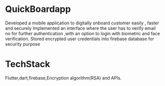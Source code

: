 # QuickBoardapp
Developed  a mobile application to digitally  onboard customer easily , faster and securely 
Implemented an interface where the user has to verify email no for further authentication ,with an option to login with biometric and face verification.
Stored encrypted user credentials into firebase database for security purpose

# TechStack
Flutter,dart,firebase,Encryption algorithm(RSA) and APIs.

